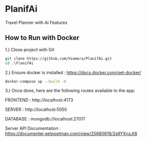 
# PlanifAi

Travel Planner with Ai Features


## How to Run with Docker
1.) Clone project with Git

```bash
git clone https://github.com/Vsomera/PlanifAi.git
cd .\PlanifAi
```


2.) Ensure docker is installed : https://docs.docker.com/get-docker/
```bash
docker-compose up --build -d
```
3.) Once done, here are the following routes available to the app:

FRONTEND : http://localhost:4173

SERVER : http://localhost:5050

DATABASE : mongodb://localhost:27017 

Server API Documentation : https://documenter.getpostman.com/view/25680819/2s9YXnzJt8
